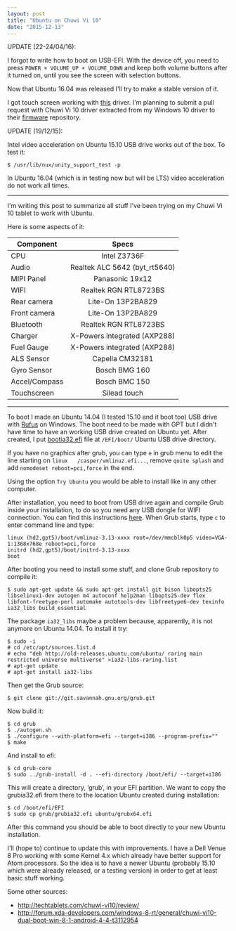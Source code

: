```yaml
---
layout: post
title: "Ubuntu on Chuwi Vi 10"
date: "2015-12-13"
---
```


UPDATE (22-24/04/16):

I forgot to write how to boot on USB-EFI. With the device off, you need to press `POWER + VOLUME_UP + VOLUME_DOWN` and keep both volume buttons after it turned on, until you see the screen with selection buttons.

Now that Ubuntu 16.04 was released I'll try to make a stable version of it.

I got touch screen working with [this](https://github.com/onitake/gslx680-acpi) driver. I'm planning to submit a pull request with Chuwi Vi 10 driver extracted from my Windows 10 driver to their [firmware](https://github.com/onitake/gsl-firmware) repository.

UPDATE (19/12/15):

Intel video acceleration on Ubuntu 15.10 USB drive works out of the box. To test it:

    $ /usr/lib/nux/unity_support_test -p

In Ubuntu 16.04 (which is in testing now but will be LTS) video acceleration do not work all times.

---

I'm writing this post to summarize all stuff I've been trying on my Chuwi Vi 10 tablet to work with Ubuntu.

Here is some aspects of it:

| Component     | Specs                           |
|---------------|:-------------------------------:|
| CPU           | Intel Z3736F                    |
| Audio         | Realtek ALC 5642 (byt_rt5640)   |
| MIPI Panel    | Panasonic 19x12                 |
| WIFI          | Realtek RGN RTL8723BS           |
| Rear camera   | Lite-On 13P2BA829               |
| Front camera  | Lite-On 13P2BA829               |
| Bluetooth     | Realtek RGN RTL8723BS           |
| Charger       | X-Powers integrated (AXP288)    |
| Fuel Gauge    | X-Powers integrated (AXP288)    |
| ALS Sensor    | Capella CM32181                 |
| Gyro Sensor   | Bosch BMG 160                   |
| Accel/Compass | Bosch BMC 150                   |
| Touchscreen   | Silead touch                    |

---

To boot I made an Ubuntu 14.04 (I tested 15.10 and it boot too) USB drive with [Rufus](https://rufus.akeo.ie/) on Windows. The boot need to be made with GPT but I didn't have time to have an working USB drive created on Ubuntu yet. After created, I put [bootia32.efi](https://github.com/jfwells/linux-asus-t100ta/blob/master/boot/bootia32.efi) file at `/EFI/boot/` Ubuntu USB drive directory.

If you have no graphics after grub, you can type `e` in grub menu to edit the line starting on `linux	/casper/vmlinuz.efi...`, remove `quite splash` and add `nomodeset reboot=pci,force` in the end.

Using the option `Try Ubuntu` you would be able to install like in any other computer.

After installation, you need to boot from USB drive again and compile Grub inside your installation, to do so you need any USB dongle for WIFI connection. You can find this instructions [here](http://www.jfwhome.com/2014/03/07/perfect-ubuntu-or-other-linux-on-the-asus-transformer-book-t100/). When Grub starts, type `c` to enter command line and type:

    linux (hd2,gpt5)/boot/vmlinuz-3.13-xxxx root=/dev/mmcblk0p5 video=VGA-1:1368x768e reboot=pci,force
    initrd (hd2,gpt5)/boot/initrd-3.13-xxxx
    boot

After booting you need to install some stuff, and clone Grub repository to compile it:

    $ sudo apt-get update && sudo apt-get install git bison libopts25 libselinux1-dev autogen m4 autoconf help2man libopts25-dev flex libfont-freetype-perl automake autotools-dev libfreetype6-dev texinfo ia32_libs build_essential

The package `ia32_libs` maybe a problem because, apparently, it is not anymore on Ubuntu 14.04. To install it try:

    $ sudo -i
    # cd /etc/apt/sources.list.d
    # echo "deb http://old-releases.ubuntu.com/ubuntu/ raring main restricted universe multiverse" >ia32-libs-raring.list
    # apt-get update
    # apt-get install ia32-libs

Then get the Grub source:

    $ git clone git://git.savannah.gnu.org/grub.git

Now build it:

    $ cd grub
    $ ./autogen.sh
    $ ./configure --with-platform=efi --target=i386 --program-prefix=""
    $ make

And install to efi:

    $ cd grub-core
    $ sudo ../grub-install -d . --efi-directory /boot/efi/ --target=i386

This will create a directory, ‘grub’, in your EFI partition.
We want to copy the grubia32.efi from there to the location Ubuntu created during installation:

    $ cd /boot/efi/EFI
    $ sudo cp grub/grubia32.efi ubuntu/grubx64.efi

After this command you should be able to boot directly to your new Ubuntu installation.

I'll (hope to) continue to update this with improvements.
I have a Dell Venue 8 Pro working with some Kernel 4.x which already have better support for Atom processors. So the idea is to have a newer Ubuntu (probably 15.10 which were already released, or a testing version) in order to get at least basic stuff working.

Some other sources:

* <http://techtablets.com/chuwi-vi10/review/>
* <http://forum.xda-developers.com/windows-8-rt/general/chuwi-vi10-dual-boot-win-8-1-android-4-4-t3112954>
